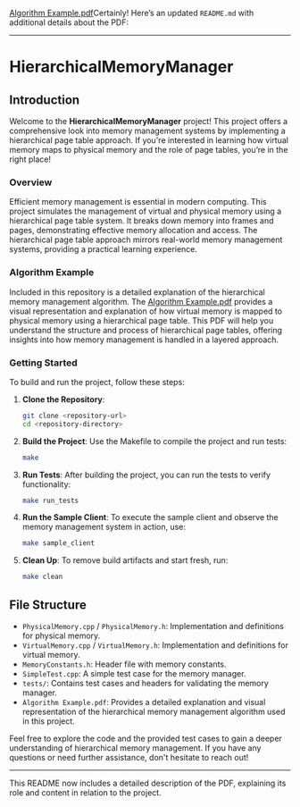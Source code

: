 [Algorithm Example.pdf](https://github.com/user-attachments/files/16829271/Algorithm.Example.pdf)Certainly! Here’s an updated `README.md` with additional details about the PDF:

---

# HierarchicalMemoryManager

## Introduction

Welcome to the **HierarchicalMemoryManager** project! This project offers a comprehensive look into memory management systems by implementing a hierarchical page table approach. If you're interested in learning how virtual memory maps to physical memory and the role of page tables, you’re in the right place!

### Overview

Efficient memory management is essential in modern computing. This project simulates the management of virtual and physical memory using a hierarchical page table system. It breaks down memory into frames and pages, demonstrating effective memory allocation and access. The hierarchical page table approach mirrors real-world memory management systems, providing a practical learning experience.

### Algorithm Example

Included in this repository is a detailed explanation of the hierarchical memory management algorithm. The [Algorithm Example.pdf](https://github.com/user-attachments/files/16829274/Algorithm.Example.pdf)
provides a visual representation and explanation of how virtual memory is mapped to physical memory using a hierarchical page table. This PDF will help you understand the structure and process of hierarchical page tables, offering insights into how memory management is handled in a layered approach.

### Getting Started

To build and run the project, follow these steps:

1. **Clone the Repository**:
   ```sh
   git clone <repository-url>
   cd <repository-directory>
   ```

2. **Build the Project**:
   Use the Makefile to compile the project and run tests:
   ```sh
   make
   ```

3. **Run Tests**:
   After building the project, you can run the tests to verify functionality:
   ```sh
   make run_tests
   ```

4. **Run the Sample Client**:
   To execute the sample client and observe the memory management system in action, use:
   ```sh
   make sample_client
   ```

5. **Clean Up**:
   To remove build artifacts and start fresh, run:
   ```sh
   make clean
   ```

## File Structure

- `PhysicalMemory.cpp` / `PhysicalMemory.h`: Implementation and definitions for physical memory.
- `VirtualMemory.cpp` / `VirtualMemory.h`: Implementation and definitions for virtual memory.
- `MemoryConstants.h`: Header file with memory constants.
- `SimpleTest.cpp`: A simple test case for the memory manager.
- `tests/`: Contains test cases and headers for validating the memory manager.
- `Algorithm Example.pdf`: Provides a detailed explanation and visual representation of the hierarchical memory management algorithm used in this project.

Feel free to explore the code and the provided test cases to gain a deeper understanding of hierarchical memory management. If you have any questions or need further assistance, don't hesitate to reach out!

---

This README now includes a detailed description of the PDF, explaining its role and content in relation to the project.

